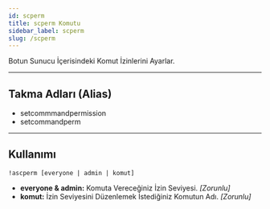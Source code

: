 ```yaml
---
id: scperm
title: scperm Komutu
sidebar_label: scperm
slug: /scperm
---
```

Botun Sunucu İçerisindeki Komut İzinlerini Ayarlar.

---

## Takma Adları (Alias)

- setcommmandpermission
- setcommandperm

---

## Kullanımı

`!ascperm [everyone | admin | komut]`

- **everyone & admin:** Komuta Vereceğiniz İzin Seviyesi. *[Zorunlu]*
- **komut:** İzin Seviyesini Düzenlemek İstediğiniz Komutun Adı. *[Zorunlu]*


